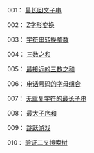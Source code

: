  001： <a href="001_最长回文子串.md">最长回文子串</a>

 002： <a href="002_Z字形变换.md">Z字形变换</a>

 003： <a href="003_字符串转换整数.md">字符串转换整数</a>

 004： <a href="004_三数之和.md">三数之和</a>

 005： <a href="005_最接近的三数之和.md">最接近的三数之和</a>

 006： <a href="006_电话号码的字母组合.md">电话号码的字母组合</a>

 007： <a href="007_无重复字符的最长子串.md">无重复字符的最长子串</a>

 008： <a href="008_最大子序和.md">最大子序和</a>

 009： <a href="009_跳跃游戏.md">跳跃游戏</a>

010： <a href="010_验证二叉搜索树.md">验证二叉搜索树</a>